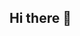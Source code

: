 ## Hi there 👋

<!--
**uhwesee/uhwesee** is a ✨ _special_ ✨ repository because its `README.md` (this file) appears on your GitHub profile.

Here are some ideas to get you started:

- 🔭 I’m currently working on boosting my skills.
- 🌱 I’m currently learning media and communication.
- 👯 I’m looking to collaborate on advertising and creative media.
- 🤔 I’m looking for help with designing and learning more.
- 💬 Ask me about my recent favourite music haha.
- 📫 Reach me here
- 😄 Pronouns: she/her
- ⚡ Fun fact: Had the best time of my life as an exchange student in Netherlands.
-->
